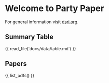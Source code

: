 # Welcome to Party Paper

For general information visit [dsri.org](https://dsri.org).

## Summary Table

{{ read_file('docs/data/table.md') }}

## Papers

{{ list_pdfs() }}



